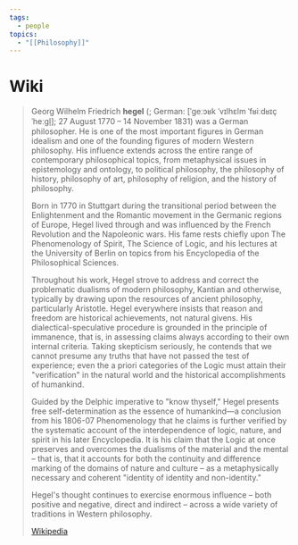 ```yaml
---
tags:
  - people
topics:
  - "[[Philosophy]]"
---
```

# Wiki

> Georg Wilhelm Friedrich **hegel** (; German: [ˈɡeːɔʁk ˈvɪlhɛlm ˈfʁiːdʁɪç ˈheːɡl̩]; 27 August 1770 – 14 November 1831) was a German philosopher. He is one of the most important figures in German idealism and one of the founding figures of modern Western philosophy. His influence extends across the entire range of contemporary philosophical topics, from metaphysical issues in epistemology and ontology, to political philosophy, the philosophy of history, philosophy of art, philosophy of religion, and the history of philosophy.
>
> Born in 1770 in Stuttgart during the transitional period between the Enlightenment and the Romantic movement in the Germanic regions of Europe, Hegel lived through and was influenced by the French Revolution and the Napoleonic wars. His fame rests chiefly upon The Phenomenology of Spirit, The Science of Logic, and his lectures at the University of Berlin on topics from his Encyclopedia of the Philosophical Sciences.
>
> Throughout his work, Hegel strove to address and correct the problematic dualisms of modern philosophy, Kantian and otherwise, typically by drawing upon the resources of ancient philosophy, particularly Aristotle. Hegel everywhere insists that reason and freedom are historical achievements, not natural givens. His dialectical-speculative procedure is grounded in the principle of immanence, that is, in assessing claims always according to their own internal criteria. Taking skepticism seriously, he contends that we cannot presume any truths that have not passed the test of experience; even the a priori categories of the Logic must attain their "verification" in the natural world and the historical accomplishments of humankind.
>
> Guided by the Delphic imperative to "know thyself," Hegel presents free self-determination as the essence of humankind—a conclusion from his 1806-07 Phenomenology that he claims is further verified by the systematic account of the interdependence of logic, nature, and spirit in his later Encyclopedia. It is his claim that the Logic at once preserves and overcomes the dualisms of the material and the mental – that is, that it accounts for both the continuity and difference marking of the domains of nature and culture – as a metaphysically necessary and coherent "identity of identity and non-identity."
>
> Hegel's thought continues to exercise enormous influence – both positive and negative, direct and indirect – across a wide variety of traditions in Western philosophy.
>
> [Wikipedia](https://en.wikipedia.org/wiki/Georg%20Wilhelm%20Friedrich%20Hegel)


